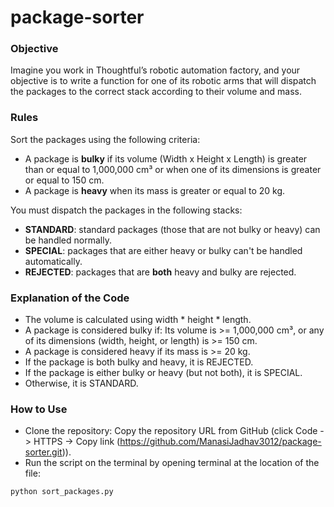 # package-sorter

### Objective

Imagine you work in Thoughtful’s robotic automation factory, and your objective is to write a function for one of its robotic arms that will dispatch the packages to the correct stack according to their volume and mass.

### Rules

Sort the packages using the following criteria:

- A package is **bulky** if its volume (Width x Height x Length) is greater than or equal to 1,000,000 cm³ or when one of its dimensions is greater or equal to 150 cm.
- A package is **heavy** when its mass is greater or equal to 20 kg.

You must dispatch the packages in the following stacks:

- **STANDARD**: standard packages (those that are not bulky or heavy) can be handled normally.
- **SPECIAL**: packages that are either heavy or bulky can't be handled automatically.
- **REJECTED**: packages that are **both** heavy and bulky are rejected.

### Explanation of the Code

- The volume is calculated using width * height * length.
- A package is considered bulky if: Its volume is >= 1,000,000 cm³, or any of its dimensions (width, height, or length) is >= 150 cm.
- A package is considered heavy if its mass is >= 20 kg.
- If the package is both bulky and heavy, it is REJECTED.
- If the package is either bulky or heavy (but not both), it is SPECIAL.
- Otherwise, it is STANDARD.


### How to Use

- Clone the repository: Copy the repository URL from GitHub (click Code -> HTTPS -> Copy link (https://github.com/ManasiJadhav3012/package-sorter.git)).
- Run the script on the terminal by opening terminal at the location of the file:
```bash
python sort_packages.py